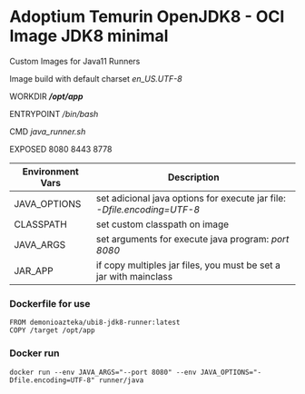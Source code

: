 # Adoptium Temurin OpenJDK8 -  OCI Image JDK8 minimal
Custom Images for Java11 Runners

Image build with default charset _en_US.UTF-8_

WORKDIR ***/opt/app***

ENTRYPOINT _/bin/bash_

CMD _java_runner.sh_

EXPOSED 8080 8443 8778

|Environment Vars|Description|
|---|---|
|JAVA_OPTIONS| set adicional java options for execute jar file: _-Dfile.encoding=UTF-8_|
|CLASSPATH| set custom classpath on image|
|JAVA_ARGS| set arguments for execute java program: _port 8080_|
|JAR_APP| if copy multiples jar files, you must be set a jar with mainclass|

### Dockerfile for use
```
FROM demonioazteka/ubi8-jdk8-runner:latest
COPY /target /opt/app
```

### Docker run
```
docker run --env JAVA_ARGS="--port 8080" --env JAVA_OPTIONS="-Dfile.encoding=UTF-8" runner/java 
```